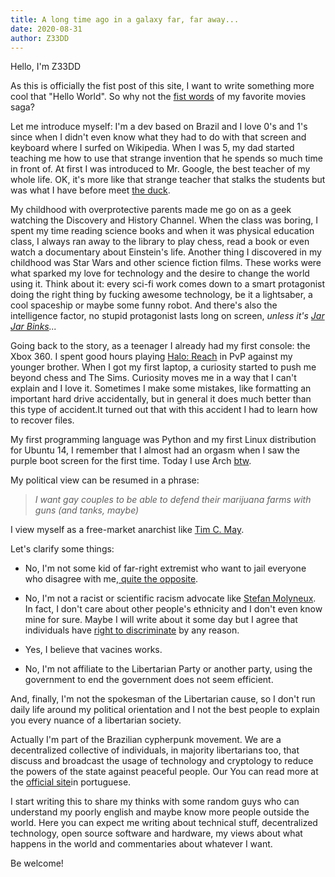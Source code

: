 ```yaml
---
title: A long time ago in a galaxy far, far away...
date: 2020-08-31
author: Z33DD
---
```


Hello, I'm Z33DD

As this is officially the fist post of this site, I want to write something more cool that "Hello World". So why not the [fist words](https://en.wikipedia.org/wiki/Star_Wars_opening_crawl) of my favorite movies saga?

Let me introduce myself: I'm a dev based on Brazil and I love 0's and 1's since when I didn't even know what they had to do with that screen and keyboard where I surfed on Wikipedia. When I was 5, my dad started teaching me how to use that strange invention that he spends so much time in front of. At first I was introduced to Mr. Google, the best teacher of my whole life. OK, it's more like that strange teacher that stalks the students but was what I have before meet [the duck](https://duckduckgo.com/).

My childhood with overprotective parents made me go on as a geek watching the Discovery and History Channel. When the class was boring, I spent my time reading science books and when it was physical education class, I always ran away to the library to play chess, read a book or even watch a documentary about Einstein's life. Another thing I discovered in my childhood was Star Wars and other science fiction films. These works were what sparked my love for technology and the desire to change the world using it. Think about it: every sci-fi work comes down to a smart protagonist doing the right thing by fucking awesome technology, be it a lightsaber, a cool spaceship or maybe some funny robot. And there's also the intelligence factor, no stupid protagonist lasts long on screen, _unless it's [Jar Jar Binks](https://www.cheatsheet.com/entertainment/charmed-episodes-shannen-doherty-directed.html/)..._

Going back to the story, as a teenager I already had my first console: the Xbox 360. I spent good hours playing [Halo: Reach](https://en.wikipedia.org/wiki/Halo%3A_Reach) in PvP against my younger brother. When I got my first laptop, a curiosity started to push me beyond chess and The Sims. Curiosity moves me in a way that I can't explain and I love it. Sometimes I make some mistakes, like formatting an important hard drive accidentally, but in general it does much better than this type of accident.It turned out that with this accident I had to learn how to recover files.

My first programming language was Python and my first Linux distribution for Ubuntu 14, I remember that I almost had an orgasm when I saw the purple boot screen for the first time. Today I use Arch [btw](https://www.quora.com/What-is-meant-by-btw-I-use-arch).


My political view can be resumed in a phrase:
> _I want gay couples to be able to defend their marijuana farms with guns (and tanks, maybe)_

I view myself as a free-market anarchist like [Tim C. May](https://en.wikipedia.org/wiki/Timothy_C._May).

Let's clarify some things:

- No, I'm not some kid of far-right extremist who want to jail everyone who disagree with me,[ quite the opposite](https://www.libertarianism.org/topics/freedom-speech).

- No, I'm not a racist or scientific racism advocate like [Stefan Molyneux](https://en.wikipedia.org/wiki/Stefan_Molyneux). In fact, I don't care about other people's ethnicity and I don't even know mine for sure. Maybe I will write about it some day but I agree that individuals have [right to discriminate](https://www.cato.org/policy-report/marchapril-2016/libertarianism-right-discriminate) by any reason.

- Yes, I believe that vacines works.

- No, I'm not affiliate to the Libertarian Party or another party, using the government to end the government does not seem efficient.

And, finally, I'm not the spokesman of the Libertarian cause, so I don't run daily life around my political orientation and I not the best people to explain you every nuance of a libertarian society.

Actually I'm part of the Brazilian cypherpunk movement. We are a decentralized collective of individuals, in majority libertarians too, that discuss and broadcast the usage of technology and cryptology to reduce the powers of the state against peaceful people. Our You can read more at the [official site](https://cypherpunks.com.br/)in portuguese.

I start writing this to share my thinks with some random guys who can understand my poorly english and maybe know more people outside the world. Here you can expect me writing about technical stuff, decentralized technology, open source software and hardware, my views about what happens in the world and commentaries about whatever I want.

Be welcome!
